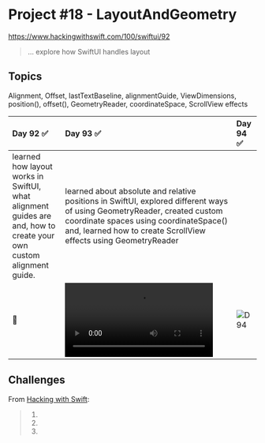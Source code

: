 # Project #18 - LayoutAndGeometry

https://www.hackingwithswift.com/100/swiftui/92

> ...  explore how SwiftUI handles layout

## Topics
Alignment, Offset, lastTextBaseline, alignmentGuide, ViewDimensions, position(), offset(), GeometryReader, coordinateSpace, ScrollView effects

| Day 92 :white_check_mark: | Day 93 :white_check_mark: | Day 94 :white_check_mark: |
|:--|:--|:--|
| learned how layout works in SwiftUI, what alignment guides are and, how to create your own custom alignment guide.  | learned about absolute and relative positions in SwiftUI, explored different ways of using GeometryReader, created custom coordinate spaces using coordinateSpace() and, learned how to create ScrollView effects using GeometryReader |  |
| 📐 | ![93](Data/D93.mp4) | ![D94](Data/D94.png) | 


## Challenges

From [Hacking with Swift]():
>1.
>2. 
>3.
